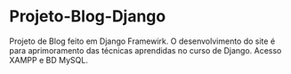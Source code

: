 # Projeto-Blog-Django
Projeto de Blog feito em Django Framewirk. 
O desenvolvimento do site é para aprimoramento das técnicas aprendidas no curso de Django.
Acesso XAMPP e BD MySQL.
